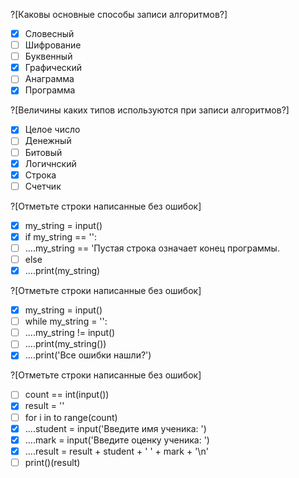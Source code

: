 ?[Каковы основные способы записи алгоритмов?]
-[x] Словесный
-[ ] Шифрование
-[ ] Буквенный
-[x] Графический
-[ ] Анаграмма
-[x] Программа

?[Величины каких типов используются при записи алгоритмов?]
-[x] Целое число
-[ ] Денежный
-[ ] Битовый
-[x] Логичнский
-[x] Строка
-[ ] Счетчик

?[Отметьте строки написанные без ошибок]
-[x] my_string = input()
-[x] if my_string == '':
-[ ] ....my_string == 'Пустая строка означает конец программы.
-[ ] else
-[x] ....print(my_string)

?[Отметьте строки написанные без ошибок]
-[x] my_string = input()
-[ ] while my_string = '':
-[ ] ....my_string != input()
-[ ] ....print(my_string())
-[x] ....print('Все ошибки нашли?')

?[Отметьте строки написанные без ошибок]
-[ ] count == int(input())
-[x] result = ''
-[ ] for i in to range(count)
-[x] ....student = input('Введите имя ученика: ')
-[x] ....mark = input('Введите оценку ученика: ')
-[x] ....result = result + student + ' ' + mark + '\n'
-[ ] print()(result)